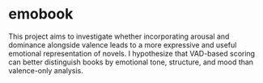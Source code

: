 # emobook
This project aims to investigate whether incorporating arousal and dominance alongside valence leads to a more expressive and useful emotional representation of novels. I hypothesize that VAD-based scoring can better distinguish books by emotional tone, structure, and mood than valence-only analysis.
